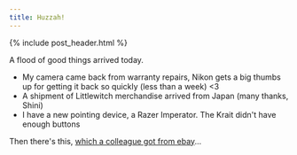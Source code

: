 ```yaml
---
title: Huzzah!
---
```


{% include post_header.html %}

A flood of good things arrived today.

* My camera came back from warranty repairs, Nikon gets a big thumbs up for getting it back so quickly (less than a week) &lt;3
* A shipment of Littlewitch merchandise arrived from Japan (many thanks, Shini)
* I have a new pointing device, a Razer Imperator. The Krait didn't have enough buttons

Then there's this, [which a colleague got from ebay](http://shortgirls.net/ZYZJYF)...

